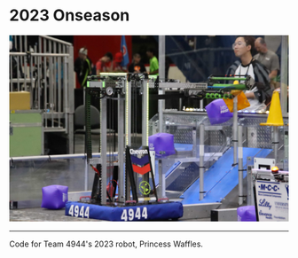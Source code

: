 # 2023 Onseason

![Robot Image](/20230420165309_IMG_2225.jpg)

---

Code for Team 4944's 2023 robot, Princess Waffles.
